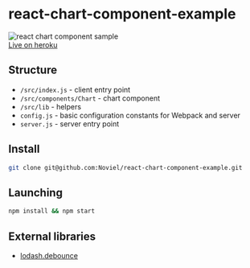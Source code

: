 # react-chart-component-example

![react chart component sample](https://puu.sh/wwtcd/ba9ec54d70.png "React chart component")  
[Live on heroku](https://react-chart.herokuapp.com/)

## Structure
- `/src/index.js` - client entry point
- `/src/components/Chart` - chart component
- `/src/lib` - helpers
- `config.js` - basic configuration constants for Webpack and server
- `server.js` - server entry point

## Install

```sh
git clone git@github.com:Noviel/react-chart-component-example.git
```

## Launching

```sh
npm install && npm start
```

## External libraries

- [lodash.debounce](https://www.npmjs.com/package/lodash.debounce)

